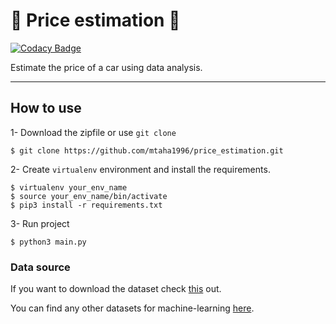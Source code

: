 # :money_with_wings: Price estimation :money_with_wings:
[![Codacy Badge](https://api.codacy.com/project/badge/Grade/975a17e9ad1248cd875e62dfa7f4f8ac)](https://www.codacy.com/app/avidnet/wildfire?utm_source=github.com&amp;utm_medium=referral&amp;utm_content=Avidnet/wildfire&amp;utm_campaign=Badge_Grade)

Estimate the price of a car using data analysis.
- - - - 



## How to use
1- Download the zipfile or use `git clone`
```
$ git clone https://github.com/mtaha1996/price_estimation.git
```

2- Create `virtualenv` environment and install the requirements.
```
$ virtualenv your_env_name
$ source your_env_name/bin/activate
$ pip3 install -r requirements.txt
```

3- Run project
```
$ python3 main.py
```

### Data source 
If you want to download the dataset check [this](http://archive.ics.uci.edu/ml/machine-learning-databases/autos/) out.

You can find any other datasets for machine-learning [here](http://archive.ics.uci.edu/ml/machine-learning-databases/).

